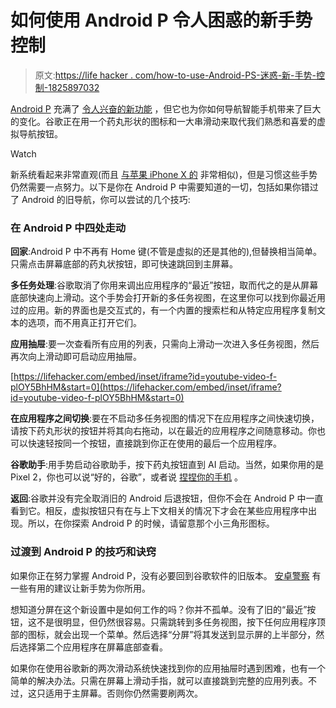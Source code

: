 # 如何使用 Android P 令人困惑的新手势控制

> 原文:[https://life hacker . com/how-to-use-Android-PS-迷惑-新-手势-控制-1825897032](https://lifehacker.com/how-to-use-android-ps-confusing-new-gesture-controls-1825897032)

[Android P](https://lifehacker.com/how-to-get-android-p-on-your-phone-right-now-1823615465) 充满了 [令人兴奋的新功能](https://lifehacker.com/how-to-get-the-android-p-public-beta-on-your-phone-righ-1825875562) ，但它也为你如何导航智能手机带来了巨大的变化。谷歌正在用一个药丸形状的图标和一大串滑动来取代我们熟悉和喜爱的虚拟导航按钮。

Watch

新系统看起来非常直观(而且 [与苹果 iPhone X 的](https://www.theverge.com/2018/5/8/17326890/android-p-gesture-navigation-announced-google-io-2018) 非常相似)，但是习惯这些手势仍然需要一点努力。以下是你在 Android P 中需要知道的一切，包括如果你错过了 Android 的旧导航，你可以尝试的几个技巧:

### 在 Android P 中四处走动

**回家**:Android P 中不再有 Home 键(不管是虚拟的还是其他的),但替换相当简单。只需点击屏幕底部的药丸状按钮，即可快速跳回到主屏幕。

**多任务处理**:谷歌取消了你用来调出应用程序的“最近”按钮，取而代之的是从屏幕底部快速向上滑动。这个手势会打开新的多任务视图，在这里你可以找到你最近用过的应用。新的界面也是交互式的，有一个内置的搜索栏和从特定应用程序复制文本的选项，而不用真正打开它们。

**应用抽屉**:要一次查看所有应用的列表，只需向上滑动一次进入多任务视图，然后再次向上滑动即可启动应用抽屉。

 [https://lifehacker.com/embed/inset/iframe?id=youtube-video-f-plOY5BhHM&start=0](https://lifehacker.com/embed/inset/iframe?id=youtube-video-f-plOY5BhHM&start=0) 

**在应用程序之间切换**:要在不启动多任务视图的情况下在应用程序之间快速切换，请按下药丸形状的按钮并将其向右拖动，以在最近的应用程序之间随意移动。你也可以快速轻按同一个按钮，直接跳到你正在使用的最后一个应用程序。

**谷歌助手**:用手势启动谷歌助手，按下药丸按钮直到 AI 启动。当然，如果你用的是 Pixel 2，你也可以说“好的，谷歌”，或者说 [捏捏你的手机](https://lifehacker.com/the-pixel-2s-biggest-gimmick-might-actually-be-its-best-1819163006) 。

**返回**:谷歌并没有完全取消旧的 Android 后退按钮，但你不会在 Android P 中一直看到它。相反，虚拟按钮只有在与上下文相关的情况下才会在某些应用程序中出现。所以，在你探索 Android P 的时候，请留意那个小三角形图标。

### 过渡到 Android P 的技巧和诀窍

如果你正在努力掌握 Android P，没有必要回到谷歌软件的旧版本。 [安卓警察](https://www.androidpolice.com/2018/05/09/tip-swiping-high-android-ps-home-button-opens-app-drawer-homescreen-quickly-swiping-side-switches-previous-app/) 有一些有用的建议让新手势为你所用。

想知道分屏在这个新设置中是如何工作的吗？你并不孤单。没有了旧的“最近”按钮，这不是很明显，但仍然很容易。只需跳转到多任务视图，按下任何应用程序顶部的图标，就会出现一个菜单。然后选择“分屏”将其发送到显示屏的上半部分，然后选择第二个应用程序在屏幕底部查看。

如果你在使用谷歌新的两次滑动系统快速找到你的应用抽屉时遇到困难，也有一个简单的解决办法。只需在屏幕上滑动手指，就可以直接跳到完整的应用列表。不过，这只适用于主屏幕。否则你仍然需要刷两次。